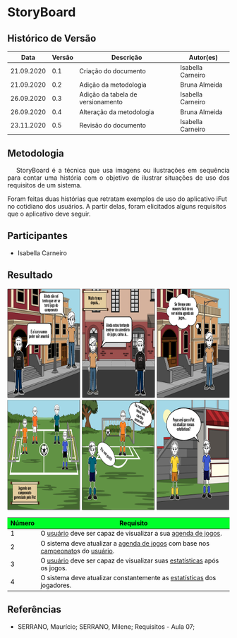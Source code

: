 # **StoryBoard**

## Histórico de Versão

<table class="table table-striped border">
    <thead>
        <th>Data</th> 
        <th>Versão </th> 
        <th>Descrição</th> 
        <th>Autor(es)</th>
    </thead>
    <tbody>
        <tr>
            <td> 21.09.2020 </td>
            <td>  0.1   </td>
            <td> Criação do documento </td>
            <td> Isabella Carneiro  </td>
        </tr>
        <tr>
            <td> 21.09.2020 </td>
            <td>  0.2   </td>
            <td> Adição da metodologia </td>
            <td> Bruna Almeida  </td>
        </tr>
        <tr>
            <td> 26.09.2020 </td>
            <td>  0.3   </td>
            <td> Adição da tabela de versionamento </td>
            <td> Isabella Carneiro  </td>
        </tr>
        <tr>
            <td> 26.09.2020 </td>
            <td>  0.4   </td>
            <td> Alteração da metodologia </td>
            <td> Bruna Almeida  </td>
        </tr>
         <tr>
            <td> 23.11.2020 </td>
            <td>  0.5   </td>
            <td> Revisão do documento </td>
            <td> Isabella Carneiro  </td>
        </tr>
    </tbody>
</table>

<div class="line"></div>

## Metodologia

 <div>
    <p align="justify">&emsp;
        StoryBoard é a técnica que usa imagens ou ilustrações em sequência para contar uma história com o objetivo de ilustrar situações de uso dos requisitos de um sistema.</p>
Foram feitas duas histórias que retratam exemplos de uso do aplicativo iFut no cotidiano dos usuários. A partir delas, foram elicitados alguns requisitos que o aplicativo deve seguir.
 </div>
<div class="line"></div>

## Participantes

- Isabella Carneiro

<div class="line"></div>

##  Resultado

<img height="250px" src="../../images/story1.png"> 

<img height="250px" src="../../images/story2.png"> 

<table class="table table-striped border" style="color:black;">
    <thead style="background-color: #00ff2b;">
        <th>Número</th>
        <th>Requisito</th>
    </thead>
    <tbody>
        <tr>
            <td>1      </td> <td>O  <a href="../../modelagem/lexico/#usuario">usuário</a> deve ser capaz de visualizar a sua <a href="../../modelagem/lexico/#agenda-de-jogos">agenda de jogos</a>.    </td>
        </tr>
        <tr>
            <td>2      </td> <td>O sistema deve atualizar a <a href="../../modelagem/lexico/#agenda-de-jogos">agenda de jogos</a> com base nos <a href="../../modelagem/lexico/#campeonato">campeonato</a>s do  <a href="../../modelagem/lexico/#usuario">usuário</a>.         </td>
        </tr>
        <tr>
            <td>3      </td> <td>O  <a href="../../modelagem/lexico/#usuario">usuário</a> deve ser capaz de visualizar suas  <a href="../../modelagem/lexico/#estatisticas">estatísticas</a> após os jogos.                                              </td>
        </tr>
        <tr>
            <td>4      </td> <td>O sistema deve atualizar constantemente as  <a href="../../modelagem/lexico/#estatisticas">estatísticas</a> dos jogadores.                                  </td>
        </tr>
        </tbody>
</table>

## Referências
- SERRANO, Maurício; SERRANO, Milene; Requisitos - Aula 07; 


